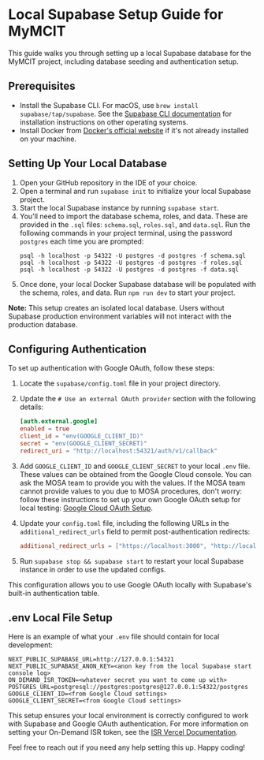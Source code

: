 # Local Supabase Setup Guide for MyMCIT

This guide walks you through setting up a local Supabase database for the MyMCIT project, including database seeding and authentication setup.

## Prerequisites

- Install the Supabase CLI. For macOS, use `brew install supabase/tap/supabase`. See the [Supabase CLI documentation](https://supabase.com/docs/guides/cli/getting-started) for installation instructions on other operating systems.
- Install Docker from [Docker's official website](https://docs.docker.com/get-docker/) if it's not already installed on your machine.

## Setting Up Your Local Database

1. Open your GitHub repository in the IDE of your choice.
2. Open a terminal and run `supabase init` to initialize your local Supabase project.
3. Start the local Supabase instance by running `supabase start`.
4. You'll need to import the database schema, roles, and data. These are provided in the `.sql` files: `schema.sql`, `roles.sql`, and `data.sql`. Run the following commands in your project terminal, using the password `postgres` each time you are prompted:
   ```shell
   psql -h localhost -p 54322 -U postgres -d postgres -f schema.sql
   psql -h localhost -p 54322 -U postgres -d postgres -f roles.sql
   psql -h localhost -p 54322 -U postgres -d postgres -f data.sql
   ```
5. Once done, your local Docker Supabase database will be populated with the schema, roles, and data. Run `npm run dev` to start your project.

**Note:** This setup creates an isolated local database. Users without Supabase production environment variables will not interact with the production database.

## Configuring Authentication

To set up authentication with Google OAuth, follow these steps:

1. Locate the `supabase/config.toml` file in your project directory.
2. Update the `# Use an external OAuth provider` section with the following details:
   ```toml
   [auth.external.google]
   enabled = true
   client_id = "env(GOOGLE_CLIENT_ID)"
   secret = "env(GOOGLE_CLIENT_SECRET)"
   redirect_uri = "http://localhost:54321/auth/v1/callback"
   ```
3. Add `GOOGLE_CLIENT_ID` and `GOOGLE_CLIENT_SECRET` to your local `.env` file. These values can be obtained from the Google Cloud console. You can ask the MOSA team to provide you with the values. If the MOSA team cannot provide values to you due to MOSA procedures, don't worry: follow these instructions to set up your own Google OAuth setup for local testing: [Google Cloud OAuth Setup](https://support.google.com/cloud/answer/6158849?hl=en#zippy=%2Cpublic-and-internal-applications%2Cstep-configure-your-app-to-use-the-new-secret%2Cstep-create-a-new-client-secret). 

4. Update your `config.toml` file, including the following URLs in the `additional_redirect_urls` field to permit post-authentication redirects:
   ```toml
   additional_redirect_urls = ["https://localhost:3000", "http://localhost:54321"]
   ```
5. Run `supabase stop && supabase start` to restart your local Supabase instance in order to use the updated configs.

This configuration allows you to use Google OAuth locally with Supabase's built-in authentication table.

## .env Local File Setup

Here is an example of what your `.env` file should contain for local development:

```plaintext
NEXT_PUBLIC_SUPABASE_URL=http://127.0.0.1:54321
NEXT_PUBLIC_SUPABASE_ANON_KEY=<anon key from the local Supabase start console log>
ON_DEMAND_ISR_TOKEN=<whatever secret you want to come up with>
POSTGRES_URL=postgresql://postgres:postgres@127.0.0.1:54322/postgres
GOOGLE_CLIENT_ID=<from Google Cloud settings>
GOOGLE_CLIENT_SECRET=<from Google Cloud settings>
```

This setup ensures your local environment is correctly configured to work with Supabase and Google OAuth authentication. For more information on setting your On-Demand ISR token, see the [ISR Vercel Documentation](https://nextjs.org/docs/pages/building-your-application/data-fetching/incremental-static-regeneration).

Feel free to reach out if you need any help setting this up. Happy coding!

